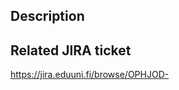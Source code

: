 <!-- Have you ran tests and they pass?
Did builds complete successfully?
Remembered to run linters?
-->

## Description

<!-- Give some description about the PR.
- What was done and why? Give some context to help the reviewer.
- Where to focus especially?
-->

## Related JIRA ticket

<!-- Remember to add link to the JIRA issue
https://jira.eduuni.fi/browse/OPHJOD-XXX
-->

https://jira.eduuni.fi/browse/OPHJOD-
